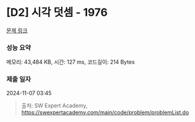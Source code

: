 # [D2] 시각 덧셈 - 1976 

[문제 링크](https://swexpertacademy.com/main/code/problem/problemDetail.do?contestProbId=AV5PttaaAZIDFAUq) 

### 성능 요약

메모리: 43,484 KB, 시간: 127 ms, 코드길이: 214 Bytes

### 제출 일자

2024-11-07 03:45



> 출처: SW Expert Academy, https://swexpertacademy.com/main/code/problem/problemList.do